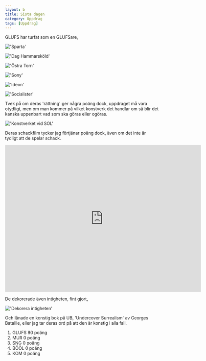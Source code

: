 ```yaml
---
layout: b
title: Sista dagen
category: Uppdrag
tags: [Uppdrag]
---
```


GLUFS har turfat som en GLUFSare,

!['Sparta'](http://tidskaos.se/img/hdf-done/sparta-glufs.jpg)

!['Dag Hammarsköld'](http://tidskaos.se/img/hdf-done/hammarskold-glufs.jpg)

!['Östra Torn'](http://tidskaos.se/img/hdf-done/torn-glufs.jpg)

!['Sony'](http://tidskaos.se/img/hdf-done/sony-glufs.jpg)

!['Ideon'](http://tidskaos.se/img/hdf-done/ideon-glufs.jpg)

!['Socialister'](http://tidskaos.se/img/hdf-done/socialister-glufs.jpg)

Tvek på om deras 'rättning' ger några poäng dock, uppdraget må vara otydligt, men om man kommer på vilket konstverk det handlar om så blir det kanska uppenbart vad som ska göras eller ogöras.

!['Konstverket vid SOL'](http://tidskaos.se/img/uppdrag/konstverk-sol.jpg)

Deras schackfilm tycker jag förtjänar poäng dock, även om det inte är tydligt att de spelar schack.

<iframe width="640" height="480" src="http://www.youtube.com/embed/VCJ4lb-UWcY" frameborder="0">
</iframe>

De dekorerade även intigheten, fint gjort,

!['Dekorera intigheten'](http://tidskaos.se/img/uppdrag/glufs-intigheten.jpg)

Och lånade en konstig bok på UB, 'Undercover Surrealism' av Georges Bataille, eller jag tar deras ord på att den är konstig i alla fall.

 1. GLUFS 80 poäng
 2. MUR 0 poäng
 3. SNG 0 poäng
 4. BÖÖL 0 poäng
 5. KOM 0 poäng
